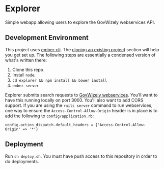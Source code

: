 Explorer  
========

Simple webapp allowing users to explore the GovWizely webservices API.

## Development Environment

This project uses [ember-cli](http://ember-cli.com). The [cloning an existing project](http://www.ember-cli.com/#cloning-an-existing-project) section will help you get set up. The following steps are essentially a condensed version of what's written there:

1. Clone this repo.
2. Install `node`.
3. `cd explorer && npm install && bower install`
4. `ember server`

Explorer submits search requests to [GovWizely webservices](https://github.com/GovWizely/webservices). You'll want to have this running locally on port 3000. You'll also want to add CORS support. If you are using the `rails server` command to run webservices, one way to ensure the `Access-Control-Allow-Origin` header is in place is to add the following to `config/application.rb`:
```
config.action_dispatch.default_headers = {'Access-Control-Allow-Origin' => '*'}
```

## Deployment

Run `sh deploy.sh`. You must have push access to this repository in order to do deployments.

